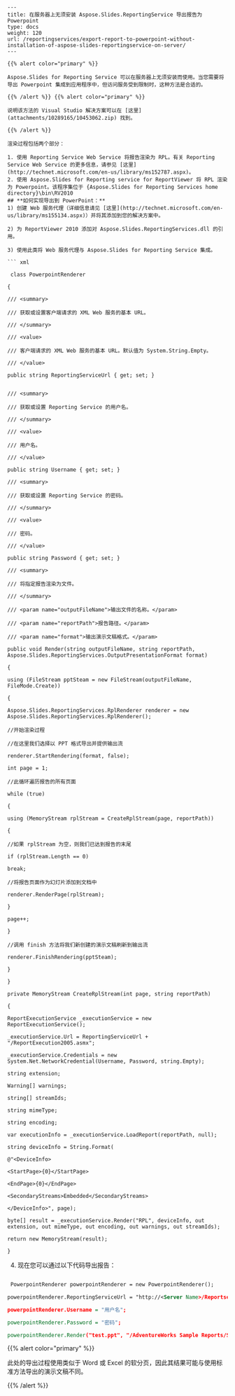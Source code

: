 ```
---
title: 在服务器上无须安装 Aspose.Slides.ReportingService 导出报告为 Powerpoint
type: docs
weight: 120
url: /reportingservices/export-report-to-powerpoint-without-installation-of-aspose-slides-reportingservice-on-server/
---

{{% alert color="primary" %}} 

Aspose.Slides for Reporting Service 可以在服务器上无须安装而使用。当您需要将导出 Powerpoint 集成到应用程序中，但访问服务受到限制时，这种方法是合适的。

{{% /alert %}} {{% alert color="primary" %}} 

说明该方法的 Visual Studio 解决方案可以在 [这里](attachments/10289165/10453062.zip) 找到。

{{% /alert %}} 

渲染过程包括两个部分：

1. 使用 Reporting Service Web Service 将报告渲染为 RPL。有关 Reporting Service Web Service 的更多信息，请参见 [这里](http://technet.microsoft.com/en-us/library/ms152787.aspx)。
2. 使用 Aspose.Slides for Reporting service for ReportViewer 将 RPL 渲染为 Powerpoint。该程序集位于 ﻿﻿﻿﻿﻿{Aspose.Slides for Reporting Services home directory}\bin\RV2010  
## **如何实现导出到 PowerPoint：**
1) 创建 Web 服务代理（详细信息请见 [这里](http://technet.microsoft.com/en-us/library/ms155134.aspx)）并将其添加到您的解决方案中。

2) 为 ReportViewer 2010 添加对 Aspose.Slides.ReportingServices.dll 的引用。

3) 使用此类将 Web 服务代理与 Aspose.Slides for Reporting Service 集成。

``` xml

 class PowerpointRenderer

{

/// <summary>

/// 获取或设置客户端请求的 XML Web 服务的基本 URL。

/// </summary>

/// <value>

/// 客户端请求的 XML Web 服务的基本 URL。默认值为 System.String.Empty。

/// </value>

public string ReportingServiceUrl { get; set; }


/// <summary>

/// 获取或设置 Reporting Service 的用户名。

/// </summary>

/// <value>

/// 用户名。

/// </value>

public string Username { get; set; }

/// <summary>

/// 获取或设置 Reporting Service 的密码。

/// </summary>

/// <value>

/// 密码。

/// </value>

public string Password { get; set; }

/// <summary>

/// 将指定报告渲染为文件。

/// </summary>

/// <param name="outputFileName">输出文件的名称。</param>

/// <param name="reportPath">报告路径。</param>

/// <param name="format">输出演示文稿格式。</param>

public void Render(string outputFileName, string reportPath, Aspose.Slides.ReportingServices.OutputPresentationFormat format)

{

using (FileStream pptSteam = new FileStream(outputFileName, FileMode.Create))

{

Aspose.Slides.ReportingServices.RplRenderer renderer = new Aspose.Slides.ReportingServices.RplRenderer();

//开始渲染过程

//在这里我们选择以 PPT 格式导出并提供输出流

renderer.StartRendering(format, false);

int page = 1;

//此循环遍历报告的所有页面

while (true)

{

using (MemoryStream rplStream = CreateRplStream(page, reportPath))

{

//如果 rplStream 为空，则我们已达到报告的末尾

if (rplStream.Length == 0)

break;

//将报告页面作为幻灯片添加到文档中

renderer.RenderPage(rplStream);

}

page++;

}

//调用 finish 方法将我们新创建的演示文稿刷新到输出流

renderer.FinishRendering(pptSteam);

}

}

private MemoryStream CreateRplStream(int page, string reportPath)

{

ReportExecutionService _executionService = new ReportExecutionService();

_executionService.Url = ReportingServiceUrl + "/ReportExecution2005.asmx";

_executionService.Credentials = new System.Net.NetworkCredential(Username, Password, string.Empty);

string extension;

Warning[] warnings;

string[] streamIds;

string mimeType;

string encoding;

var executionInfo = _executionService.LoadReport(reportPath, null);

string deviceInfo = String.Format(

@"<DeviceInfo>

<StartPage>{0}</StartPage>

<EndPage>{0}</EndPage>

<SecondaryStreams>Embedded</SecondaryStreams>

</DeviceInfo>", page);

byte[] result = _executionService.Render("RPL", deviceInfo, out extension, out mimeType, out encoding, out warnings, out streamIds);

return new MemoryStream(result);

}

```

4) 现在您可以通过以下代码导出报告：

``` xml

 PowerpointRenderer powerpointRenderer = new PowerpointRenderer();

powerpointRenderer.ReportingServiceUrl = "http://<Server Name>/Reportserver";

powerpointRenderer.Username = "用户名";

powerpointRenderer.Password = "密码";

powerpointRenderer.Render("test.ppt", "/AdventureWorks Sample Reports/Sales Order Detail SQL2008R2", Aspose.Slides.ReportingServices.OutputPresentationFormat.Ppt);

```

{{% alert color="primary" %}} 

此处的导出过程使用类似于 Word 或 Excel 的软分页，因此其结果可能与使用标准方法导出的演示文稿不同。

{{% /alert %}}
```